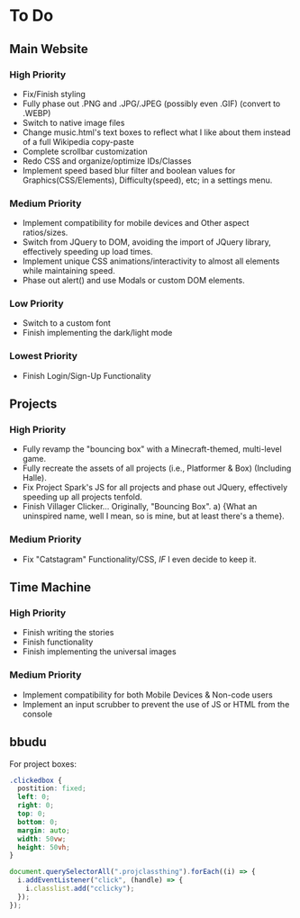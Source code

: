 # To Do

## Main Website

### High Priority

- Fix/Finish styling
- Fully phase out .PNG and .JPG/.JPEG (possibly even .GIF) (convert to .WEBP)
- Switch to native image files
- Change music.html's text boxes to reflect what I like about them instead of a full Wikipedia copy-paste
- Complete scrollbar customization
- Redo CSS and organize/optimize IDs/Classes
- Implement speed based blur filter and boolean values for Graphics(CSS/Elements), Difficulty(speed), etc; in a settings menu.

### Medium Priority

- Implement compatibility for mobile devices and Other aspect ratios/sizes.
- Switch from JQuery to DOM, avoiding the import of JQuery library, effectively speeding up load times.
- Implement unique CSS animations/interactivity to almost all elements while maintaining speed.
- Phase out alert() and use Modals or custom DOM elements.

### Low Priority

- Switch to a custom font
- Finish implementing the dark/light mode

### Lowest Priority

- Finish Login/Sign-Up Functionality

## Projects

### High Priority

- Fully revamp the "bouncing box" with a Minecraft-themed, multi-level game.
- Fully recreate the assets of all projects (i.e., Platformer & Box) (Including Halle).
- Fix Project Spark's JS for all projects and phase out JQuery, effectively speeding up all projects tenfold.
- Finish Villager Clicker... Originally, "Bouncing Box".
  a) {What an uninspired name, well I mean, so is mine, but at least there's a theme}.

### Medium Priority

- Fix "Catstagram" Functionality/CSS, _IF_ I even decide to keep it.

## Time Machine

### High Priority

- Finish writing the stories
- Finish functionality
- Finish implementing the universal images

### Medium Priority

- Implement compatibility for both Mobile Devices & Non-code users
- Implement an input scrubber to prevent the use of JS or HTML from the console

## bbudu

For project boxes:

```css
.clickedbox {
  postition: fixed;
  left: 0;
  right: 0;
  top: 0;
  bottom: 0;
  margin: auto;
  width: 50vw;
  height: 50vh;
}
```

```js
document.querySelectorAll(".projclassthing").forEach((i) => {
  i.addEventListener("click", (handle) => {
    i.classlist.add("cclicky");
  });
});
```
